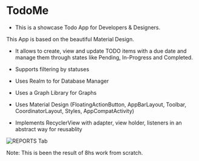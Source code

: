 # TodoMe
- This is a showcase Todo App for Developers & Designers. 

This App is based on the beautiful Material Design.

* It allows to create, view and update TODO items with a due date and manage them 
through states like Pending, In-Progress and Completed.

* Supports filtering by statuses

* Uses Realm to for Database Manager

* Uses a Graph Library for Graphs

* Uses Material Design (FloatingActionButton, AppBarLayout, Toolbar, CoordinatorLayout, Styles, AppCompatActivity)

* Implements RecyclerView with adapter, view holder, listeners in an abstract way for reusablity

![REPORTS Tab](https://github.com/proverbface/TodoMe/blob/master/Reports.png)

Note: This is been the result of 8hs work from scratch.
